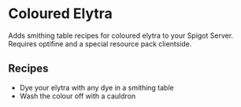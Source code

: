 # Coloured Elytra

Adds smithing table recipes for coloured elytra to your Spigot Server. Requires optifine and a special resource pack clientside.

## Recipes
- Dye your elytra with any dye in a smithing table
- Wash the colour off with a cauldron
